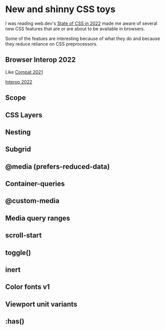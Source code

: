 # New and shinny CSS toys

I was reading web.dev's [State of CSS in 2022](https://web.dev/state-of-css-2022/) made me aware of several new CSS features that are or are about to be available in browsers.

Some of the featues are interesting because of what they do and because they reduce reliance on CSS preprocessors.

## Browser Interop 2022

Like [Compat 2021](https://web.dev/compat2021/)

[Interop 2022](https://web.dev/interop-2022/)

## Scope

## CSS Layers

## Nesting

## Subgrid

## @media (prefers-reduced-data)

## Container-queries

## @custom-media

## Media query ranges

## scroll-start

## toggle()

## inert

## Color fonts v1

## Viewport unit variants

## :has()

